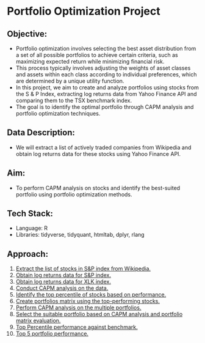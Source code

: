 # Portfolio Optimization Project

## Objective:
- Portfolio optimization involves selecting the best asset distribution from a set of all possible portfolios to achieve certain criteria, such as maximizing expected return while minimizing financial risk.
- This process typically involves adjusting the weights of asset classes and assets within each class according to individual preferences, which are determined by a unique utility function.
- In this project, we aim to create and analyze portfolios using stocks from the S & P Index, extracting log returns data from Yahoo Finance API and comparing them to the TSX benchmark index.
- The goal is to identify the optimal portfolio through CAPM analysis and portfolio optimization techniques.

## Data Description:
- We will extract a list of actively traded companies from Wikipedia and obtain log returns data for these stocks using Yahoo Finance API.

## Aim:
- To perform CAPM analysis on stocks and identify the best-suited portfolio using portfolio optimization methods.

## Tech Stack:
- Language: R
- Libraries: tidyverse, tidyquant, htmltab, dplyr, rlang

## Approach:
1. [Extract the list of stocks in S&P index from Wikipedia.](images/S&P_Tickers.png)
2. [Obtain log returns data for S&P index.](images/Log_Returns_S&P.png)
3. [Obtain log returns data for XLK index.](images/Log_Returns_XLK.png)
4. [Conduct CAPM analysis on the data.](images/CAPM_Analysis.png)
5. [Identify the top percentile of stocks based on performance.](images/Top_Percentile_Stocks.png)
6. [Create portfolios matrix using the top-performing stocks.](images/Portfolio_Matrix.png)
7. [Perform CAPM analysis on the multiple portfolios.](images/CAPM_100_Portfolios.png)
8. [Select the suitable portfolio based on CAPM analysis and portfolio matrix evaluation.](images/CAPM_Indicator_Analysis.png)
9. [Top Percentile performance against benchmark.](images/Top1_VS_XLK.png)
10. [Top 5 portfolio performance.](images/Top5_Percentile.png)
